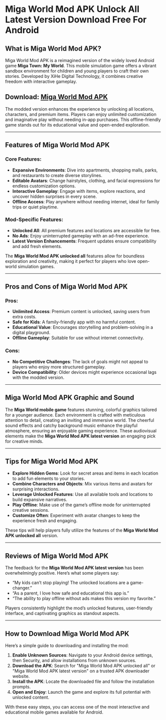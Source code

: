 # Miga World Mod APK Unlock All Latest Version Download Free For Android

## What is Miga World Mod APK?

Miga World Mod APK is a reimagined version of the widely loved Android game **Miga Town: My World**. This mobile simulation game offers a vibrant sandbox environment for children and young players to craft their own stories. Developed by XiHe Digital Technology, it combines creative freedom with interactive gameplay.

## Download: [Miga World Mod APK](https://modhello.com/miga-world/)

The modded version enhances the experience by unlocking all locations, characters, and premium items. Players can enjoy unlimited customization and imaginative play without needing in-app purchases. This offline-friendly game stands out for its educational value and open-ended exploration.

---

## Features of Miga World Mod APK

### Core Features:
- **Expansive Environments**: Dive into apartments, shopping malls, parks, and restaurants to create diverse storylines.
- **Editable Avatars**: Change hairstyles, clothing, and facial expressions for endless customization options.
- **Interactive Gameplay**: Engage with items, explore reactions, and uncover hidden surprises in every scene.
- **Offline Access**: Play anywhere without needing internet, ideal for family trips or quiet playtime.

### Mod-Specific Features:
- **Unlocked All**: All premium features and locations are accessible for free.
- **No Ads**: Enjoy uninterrupted gameplay with an ad-free experience.
- **Latest Version Enhancements**: Frequent updates ensure compatibility and add fresh elements.

The **Miga World Mod APK unlocked all** features allow for boundless exploration and creativity, making it perfect for players who love open-world simulation games.

---

## Pros and Cons of Miga World Mod APK

### Pros:
- **Unlimited Access**: Premium content is unlocked, saving users from extra costs.
- **Safe for Kids**: A family-friendly app with no harmful content.
- **Educational Value**: Encourages storytelling and problem-solving in a digital playground.
- **Offline Gameplay**: Suitable for use without internet connectivity.

### Cons:
- **No Competitive Challenges**: The lack of goals might not appeal to players who enjoy more structured gameplay.
- **Device Compatibility**: Older devices might experience occasional lags with the modded version.

---

## Miga World Mod APK Graphic and Sound

The **Miga World mobile game** features stunning, colorful graphics tailored for a younger audience. Each environment is crafted with meticulous attention to detail, creating an inviting and immersive world. The cheerful sound effects and catchy background music enhance the playful atmosphere, ensuring an enjoyable gaming experience. These audiovisual elements make the **Miga World Mod APK latest version** an engaging pick for creative minds.

---

## Tips for Miga World Mod APK

- **Explore Hidden Gems**: Look for secret areas and items in each location to add fun elements to your stories.
- **Combine Characters and Objects**: Mix various items and avatars for surprising interactions.
- **Leverage Unlocked Features**: Use all available tools and locations to build expansive narratives.
- **Play Offline**: Make use of the game’s offline mode for uninterrupted creative sessions.
- **Customize Often**: Experiment with avatar changes to keep the experience fresh and engaging.

These tips will help players fully utilize the features of the **Miga World Mod APK unlocked all** version.

---

## Reviews of Miga World Mod APK

The feedback for the **Miga World Mod APK latest version** has been overwhelmingly positive. Here’s what some players say:

- “My kids can’t stop playing! The unlocked locations are a game-changer.”
- “As a parent, I love how safe and educational this app is.”
- “The ability to play offline without ads makes this version my favorite.”

Players consistently highlight the mod’s unlocked features, user-friendly interface, and captivating graphics as standout aspects.

---

## How to Download Miga World Mod APK

Here’s a simple guide to downloading and installing the mod:

1. **Enable Unknown Sources**: Navigate to your Android device settings, then Security, and allow installations from unknown sources.
2. **Download the APK**: Search for "Miga World Mod APK unlocked all" or "Miga World Mod APK latest version" on a trusted APK downloader website.
3. **Install the APK**: Locate the downloaded file and follow the installation prompts.
4. **Open and Enjoy**: Launch the game and explore its full potential with unlocked content.

With these easy steps, you can access one of the most interactive and educational mobile games available for Android.
